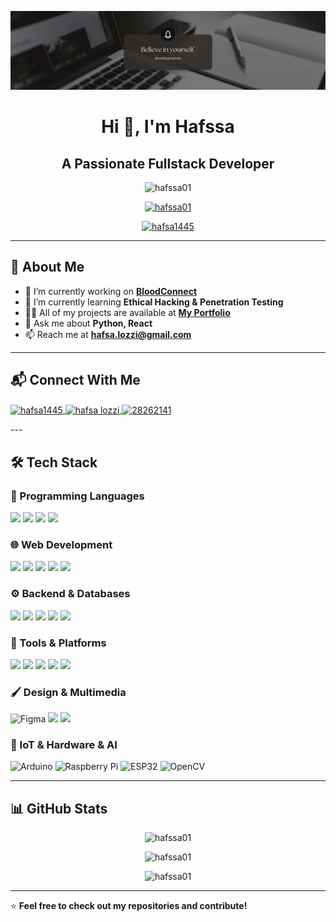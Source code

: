 ![Banner](https://github.com/hafssa01/hafssa01/blob/master/Blue%20Modern%20Corporate%20Staff%20Profile%20LinkedIn%20Banner.png)
<h1 align="center">Hi 👋, I'm Hafssa</h1>
<h2 align="center">A Passionate Fullstack Developer</h3>


<p align="center">
  <img src="https://komarev.com/ghpvc/?username=hafssa01&label=Profile%20views&color=0e75b6&style=flat" alt="hafssa01" />
</p>

<p align="center">
  <a href="https://github.com/ryo-ma/github-profile-trophy">
    <img src="https://github-profile-trophy.vercel.app/?username=hafssa01&theme=onedark" alt="hafssa01" />
  </a>
</p>

<p align="center">
  <a href="https://twitter.com/hafsa1445" target="blank">
    <img src="https://img.shields.io/twitter/follow/hafsa1445?logo=twitter&style=for-the-badge" alt="hafsa1445" />
  </a>
</p>

---

## 🚀 About Me
- 🔭 I’m currently working on **[BloodConnect](https://www.blood-connect.me/)**
- 🌱 I’m currently learning **Ethical Hacking & Penetration Testing**
- 👨‍💻 All of my projects are available at **[My Portfolio](https://hafssa-portfolio.netlify.app/)**
- 💬 Ask me about **Python, React**
- 📫 Reach me at **hafsa.lozzi@gmail.com**

---


## 📬 Connect With Me
<p align="left">
  <a href="https://twitter.com/hafsa1445" target="blank">
    <img align="center" src="https://raw.githubusercontent.com/rahuldkjain/github-profile-readme-generator/master/src/images/icons/Social/twitter.svg" alt="hafsa1445" height="30" width="40" />
  </a>
  <a href="https://linkedin.com/in/hafsa-lozzi" target="blank">
    <img align="center" src="https://raw.githubusercontent.com/rahuldkjain/github-profile-readme-generator/master/src/images/icons/Social/linked-in-alt.svg" alt="hafsa lozzi" height="30" width="40" />
  </a>
  <a href="https://stackoverflow.com/users/28262141" target="blank">
    <img align="center" src="https://raw.githubusercontent.com/rahuldkjain/github-profile-readme-generator/master/src/images/icons/Social/stack-overflow.svg" alt="28262141" height="30" width="40" />
  </a>
</p>
---

## 🛠️ Tech Stack
### **📌 Programming Languages**
![](https://img.shields.io/badge/Python-3776AB?style=for-the-badge&logo=python&logoColor=white)
![](https://img.shields.io/badge/JavaScript-F7DF1E?style=for-the-badge&logo=javascript&logoColor=black)
![](https://img.shields.io/badge/TypeScript-3178C6?style=for-the-badge&logo=typescript&logoColor=white)
![](https://img.shields.io/badge/C-00599C?style=for-the-badge&logo=c&logoColor=white)

### **🌐 Web Development**
![](https://img.shields.io/badge/WordPress-21759B?style=for-the-badge&logo=wordpress&logoColor=white)
![](https://img.shields.io/badge/HTML5-E34F26?style=for-the-badge&logo=html5&logoColor=white)
![](https://img.shields.io/badge/CSS3-1572B6?style=for-the-badge&logo=css3&logoColor=white)
![](https://img.shields.io/badge/Bootstrap-7952B3?style=for-the-badge&logo=bootstrap&logoColor=white)
![](https://img.shields.io/badge/React-20232A?style=for-the-badge&logo=react&logoColor=61DAFB)

### **⚙️ Backend & Databases**
![](https://img.shields.io/badge/Flask-000000?style=for-the-badge&logo=flask&logoColor=white)
![](https://img.shields.io/badge/Node.js-339933?style=for-the-badge&logo=node.js&logoColor=white)
![](https://img.shields.io/badge/MongoDB-47A248?style=for-the-badge&logo=mongodb&logoColor=white)
![](https://img.shields.io/badge/PostgreSQL-336791?style=for-the-badge&logo=postgresql&logoColor=white)
![](https://img.shields.io/badge/Redis-DC382D?style=for-the-badge&logo=redis&logoColor=white)

### **🔧 Tools & Platforms**
![](https://img.shields.io/badge/Git-F05032?style=for-the-badge&logo=git&logoColor=white)
![](https://img.shields.io/badge/Postman-FF6C37?style=for-the-badge&logo=postman&logoColor=white)
![](https://img.shields.io/badge/Docker-2496ED?style=for-the-badge&logo=docker&logoColor=white)
![](https://img.shields.io/badge/Nginx-009639?style=for-the-badge&logo=nginx&logoColor=white)
![](https://img.shields.io/badge/Linux-FCC624?style=for-the-badge&logo=linux&logoColor=black)


### **🖌️ Design & Multimedia**
![Figma](https://img.shields.io/badge/Figma-F24E1E?style=for-the-badge&logo=figma&logoColor=white)
![](https://img.shields.io/badge/Adobe%20Premiere%20Pro-999999?style=for-the-badge&logo=adobepremierepro&logoColor=white)
![](https://img.shields.io/badge/Adobe%20Photoshop-31A8FF?style=for-the-badge&logo=adobephotoshop&logoColor=white)

### **🤖 IoT & Hardware & AI**
![Arduino](https://img.shields.io/badge/Arduino-00979D?style=for-the-badge&logo=arduino&logoColor=white)
![Raspberry Pi](https://img.shields.io/badge/Raspberry%20Pi-C51A4A?style=for-the-badge&logo=raspberrypi&logoColor=white)
![ESP32](https://img.shields.io/badge/ESP32-003C7F?style=for-the-badge&logo=espressif&logoColor=white)
![OpenCV](https://img.shields.io/badge/OpenCV-5C3EE8?style=for-the-badge&logo=opencv&logoColor=white)

---

## 📊 GitHub Stats
<p align="center">
  <img src="https://github-readme-stats.vercel.app/api?username=hafssa01&show_icons=true&theme=radical" alt="hafssa01" />
</p>
<p align="center">
  <img src="https://github-readme-streak-stats.herokuapp.com/?user=hafssa01&theme=radical" alt="hafssa01" />
</p>
<p align="center">
  <img src="https://github-readme-stats.vercel.app/api/top-langs/?username=hafssa01&layout=compact&theme=radical" alt="hafssa01" />
</p>

---

⭐ **Feel free to check out my repositories and contribute!**
